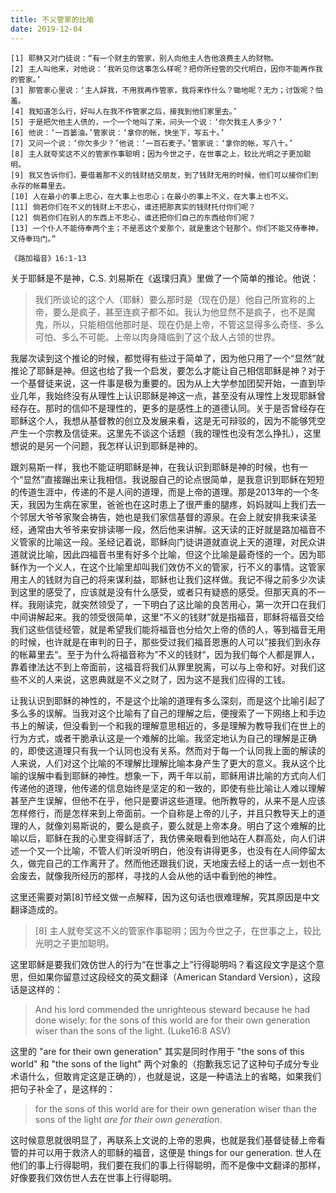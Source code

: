 ```yaml
---
title: 不义管家的比喻
date: 2019-12-04
---
```


    [1] 耶稣又对门徒说：“有一个财主的管家，别人向他主人告他浪费主人的财物。
    [2] 主人叫他来，对他说：‘我听见你这事怎么样呢？把你所经管的交代明白，因你不能再作我的管家。’
    [3] 那管家心里说：‘主人辞我，不用我再作管家，我将来作什么？锄地呢？无力；讨饭呢？怕羞。
    [4] 我知道怎么行，好叫人在我不作管家之后，接我到他们家里去。’
    [5] 于是把欠他主人债的，一个一个地叫了来，问头一个说：‘你欠我主人多少？’
    [6] 他说：‘一百篓油。’管家说：‘拿你的帐，快坐下，写五十。’
    [7] 又问一个说：‘你欠多少？’他说：‘一百石麦子。’管家说：‘拿你的帐，写八十。’
    [8] 主人就夸奖这不义的管家作事聪明；因为今世之子，在世事之上，较比光明之子更加聪明。
    [9] 我又告诉你们，要借着那不义的钱财结交朋友，到了钱财无用的时候，他们可以接你们到永存的帐幕里去。
    [10] 人在最小的事上忠心，在大事上也忠心；在最小的事上不义，在大事上也不义。
    [11] 倘若你们在不义的钱财上不忠心，谁还把那真实的钱财托付你们呢？
    [12] 倘若你们在别人的东西上不忠心，谁还把你们自己的东西给你们呢？
    [13] 一个仆人不能侍奉两个主；不是恶这个爱那个，就是重这个轻那个。你们不能又侍奉神，又侍奉玛门。”

    《路加福音》16:1-13

关于耶稣是不是神，C.S. 刘易斯在《返璞归真》里做了一个简单的推论。他说：

> 我们所谈论的这个人（耶稣）要么那时是（现在仍是）他自己所宣称的上帝，要么是疯子，甚至连疯子都不如。我认为他显然不是疯子，也不是魔鬼，所以，只能相信他那时是、现在仍是上帝，不管这显得多么奇怪、多么可怕、多么不可能。上帝以肉身降临到了这个敌人占领的世界。

我屡次读到这个推论的时候，都觉得有些过于简单了，因为他只用了一个“显然”就推论了耶稣是神。但这也给了我一个启发，要怎么才能让自己相信耶稣是神？对于一个基督徒来说，这一件事是极为重要的。因为从上大学参加团契开始，一直到毕业几年，我始终没有从理性上认识耶稣是神这一点，甚至没有从理性上发现耶稣曾经存在。那时的信仰不是理性的，更多的是感性上的道德认同。关于是否曾经存在耶稣这个人，我想从基督教的创立及发展来看，这是无可辩驳的，因为不能够凭空产生一个宗教及信徒来。这里先不谈这个话题（我的理性也没有怎么挣扎），这里想说的是另一个问题，我怎样认识到耶稣是神的。

跟刘易斯一样，我也不能证明耶稣是神，在我认识到耶稣是神的时候，也有一个“显然”直接蹦出来让我相信。我说服自己的论点很简单，是我意识到耶稣在短短的传道生涯中，传递的不是人间的道理，而是上帝的道理。那是2013年的一个冬天，我因为生病在家里，爸爸也在这时患上了很严重的腿疼，妈妈就叫上我们去一个邻居大爷爷家聚会祷告，她也是我们家信基督的源泉。在会上就安排我来读圣经，通常由大爷爷来安排读哪一段，然后他来讲解。这天读的正好就是路加福音不义管家的比喻这一段。圣经记着说，耶稣向门徒讲道就直说上天的道理，对民众讲道就说比喻，因此四福音书里有好多个比喻，但这个比喻是最奇怪的一个。因为耶稣作为一个义人，在这个比喻里却叫我们效仿不义的管家，行不义的事情。这管家用主人的钱财为自己的将来谋利益，耶稣也让我们这样做。我记不得之前多少次读到这里的感受了，应该就是没有什么感受，或者只有疑惑的感受。但那天真的不一样。我刚读完，就突然领受了，一下明白了这比喻的良苦用心，第一次开口在我们中间讲解起来。我的领受很简单，这里“不义的钱财”就是指福音，耶稣将福音交给我们这些信徒经管，就是希望我们能将福音也分给欠上帝的债的人，等到福音无用的时候，也许就是在审判的日子，那些受过我们福音恩惠的人可以”接我们到永存的帐幕里去“。至于为什么将福音称为”不义的钱财“，因为我们每个人都是罪人，靠着律法达不到上帝面前，这福音将我们从罪里脱离，可以与上帝和好。对我们这些不义的人来说，这恩典就是不义之财了，因为这不是我们应得的工钱。

让我认识到耶稣的神性的，不是这个比喻的道理有多么深刻，而是这个比喻引起了多么多的误解。当我对这个比喻有了自己的理解之后，便搜索了一下网络上和手边书上的解读，但没看到一个和我的理解意思相近的，多是理解为教导我们在世上的行为方式，或者干脆承认这是一个难解的比喻。我坚定地认为自己的理解是正确的，即使这道理只有我一个认同也没有关系。然而对于每一个认同我上面的解读的人来说，人们对这个比喻的不理解比理解比喻本身产生了更大的意义。我从这个比喻的误解中看到耶稣的神性。想象一下，两千年以前，耶稣用讲比喻的方式向人们传递他的道理，他传递的信息始终是坚定的和一致的，即使有些比喻让人难以理解甚至产生误解，但他不在乎，他只是要讲这些道理。他所教导的，从来不是人应该怎样修行，而是怎样来到上帝面前。一个自称是上帝的儿子，并且只教导天上的道理的人，就像刘易斯说的，要么是疯子，要么就是上帝本身。明白了这个难解的比喻以后，耶稣在我的心里变得鲜活了，我仿佛亲眼看到他站在人群高处，向人们讲述一个又一个比喻，不管人们听没听明白，他没有讲得更多，也没有在人间停留太久，做完自己的工作离开了。然而他还跟我们说，天地废去经上的话一点一划也不会废去，就像我所经历的那样，寻找的人会从他的话中看到他的神性。

这里还需要对第[8]节经文做一点解释，因为这句话也很难理解，究其原因是中文翻译造成的。

> [8] 主人就夸奖这不义的管家作事聪明；因为今世之子，在世事之上，较比光明之子更加聪明。

这里耶稣是要我们效仿世人的行为“在世事之上”行得聪明吗？看这段文字是这个意思，但如果你留意过这段经文的英文翻译（American Standard Version），这段话是这样的：

> And his lord commended the unrighteous steward because he had done wisely: for the sons of this world are for their own generation wiser than the sons of the light. (Luke16:8 ASV)

这里的 "are for their own generation" 其实是同时作用于 "the sons of this world" 和 "the sons of the light" 两个对象的（抱歉我忘记了这种句子成分专业术语什么，但敢肯定这是正确的），也就是说，这是一种语法上的省略，如果我们把句子补全了，是这样的：

> for the sons of this world are for their own generation wiser than the sons of the light *are for their own generation*.

这时候意思就很明显了，再联系上文说的上帝的恩典，也就是我们基督徒替上帝看管的并可以用于救济人的耶稣的福音，这便是 things for our generation. 世人在他们的事上行得聪明，我们要在我们的事上行得聪明，而不是像中文翻译的那样，好像要我们效仿世人去在世事上行得聪明。